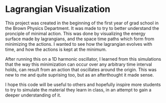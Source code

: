 # Lagrangian Visualization

This project was created in the beginning of the first year of grad school in the Brown Physics Department.
It was made to try to better understand the pronciple of minimal action.
This was done by visualizing the energy surface made by lagrangians,
 and the space time paths which form from minimizing the actions.
I wanted to see how the lagrangian evolves with time, and how the actions is kept at the minimum.

After running this on a 1D harmonic oscillator, I learned from this simulations that the way this minimization 
can occur over any arbitrary time interval holds, can result from an action that oscillates around the origin.
This was new to me and quite suprising too, but as an afterthought it made sense.

I hope this code will be useful to others and hopefully inspire more students to try to simulate 
the material they learn in class, in an attempt to gain a deeper understanding of it.


